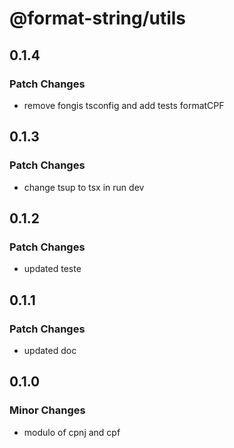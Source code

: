 # @format-string/utils

## 0.1.4

### Patch Changes

- remove fongis tsconfig and add tests formatCPF

## 0.1.3

### Patch Changes

- change tsup to tsx in run dev

## 0.1.2

### Patch Changes

- updated teste

## 0.1.1

### Patch Changes

- updated doc

## 0.1.0

### Minor Changes

- modulo of cpnj and cpf
